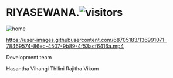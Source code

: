 # RIYASEWANA.![visitors](https://visitor-badge.glitch.me/badge?page_id=hasantha32.RIYASEWANA.)     

![home](https://user-images.githubusercontent.com/68705183/136991166-f87791ac-115b-44a1-9db6-c128bf8a1f1d.png)

https://user-images.githubusercontent.com/68705183/136991071-78469574-86ec-4507-9b89-4f53acf6416a.mp4

Development team

Hasantha
Vihangi
Thilini
Rajitha
Vikum

